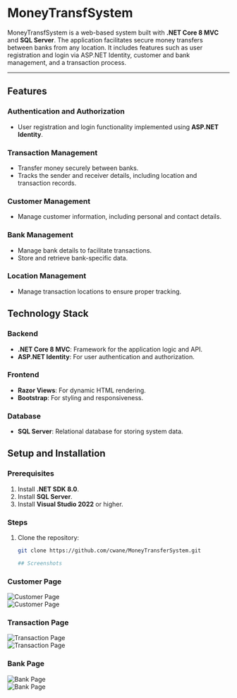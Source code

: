 # MoneyTransfSystem

MoneyTransfSystem is a web-based system built with **.NET Core 8 MVC** and **SQL Server**. The application facilitates secure money transfers between banks from any location. It includes features such as user registration and login via ASP.NET Identity, customer and bank management, and a transaction process.

---

## Features

### Authentication and Authorization
- User registration and login functionality implemented using **ASP.NET Identity**.

### Transaction Management
- Transfer money securely between banks.
- Tracks the sender and receiver details, including location and transaction records.

### Customer Management
- Manage customer information, including personal and contact details.

### Bank Management
- Manage bank details to facilitate transactions.
- Store and retrieve bank-specific data.

### Location Management
- Manage transaction locations to ensure proper tracking.

## Technology Stack

### Backend
- **.NET Core 8 MVC**: Framework for the application logic and API.
- **ASP.NET Identity**: For user authentication and authorization.

### Frontend
- **Razor Views**: For dynamic HTML rendering.
- **Bootstrap**: For styling and responsiveness.

### Database
- **SQL Server**: Relational database for storing system data.

## Setup and Installation

### Prerequisites
1. Install **.NET SDK 8.0**.
2. Install **SQL Server**.
3. Install **Visual Studio 2022** or higher.

### Steps
1. Clone the repository:
   ```bash
   git clone https://github.com/cwane/MoneyTransferSystem.git

   ## Screenshots  

### Customer Page 
![Customer Page](ScreenShots/CustomerTable.png)  
![Customer Page](ScreenShots/CustomerForm.png) 

### Transaction Page  
![Transaction Page](ScreenShots/TransactionTable.png)  
![Transaction Page](ScreenShots/TransactionForm.png)  

### Bank Page  
![Bank Page](ScreenShots/BankTable.png)  
![Bank Page](ScreenShots/BankForm.png)  

